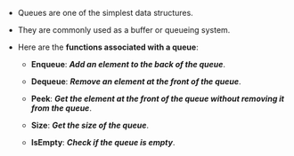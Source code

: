 - Queues are one of the simplest data structures. 

- They are commonly used as a buffer or queueing system. 

- Here are the **functions associated with a queue**: 

    - **Enqueue**: ***Add an element to the back of the queue***. 

    - **Dequeue**: ***Remove an element at the front of the queue***. 

    - **Peek**: ***Get the element at the front of the queue without removing it from the queue***. 

    - **Size**: ***Get the size of the queue***. 

    - **IsEmpty**: ***Check if the queue is empty***.